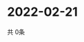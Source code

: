 # 2022-02-21
  共 0条

  <!-- BEGIN -->
  <!-- 最后更新时间Mon Feb 21 2022 22:04:04 GMT+0000 (Coordinated Universal Time) -->
  
  <!-- END -->
  
  